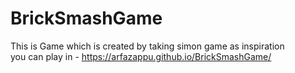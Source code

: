 # BrickSmashGame
This is Game which is created by taking simon game as inspiration<br>
you can play in - https://arfazappu.github.io/BrickSmashGame/
